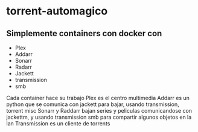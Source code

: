 # torrent-automagico
## Simplemente containers con docker con 
- Plex
- Addarr
- Sonarr
- Radarr
- Jackett
- transmission
- smb

Cada container hace su trabajo
Plex es el centro multimedia
Addarr es un python que se comunica con jackett para bajar, usando transmission, torrent misc
Sonarr y Raddarr bajan series y peliculas comunicandose con jackettm, y usando transmission
smb para compartir algunos objetos en la lan
Transmission es un cliente de torrents
